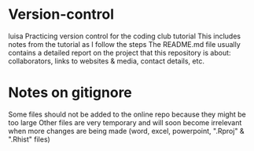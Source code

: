 # Version-control

luisa 
Practicing version control for the coding club tutorial
This includes notes from the tutorial as I follow the steps
The README.md file usually contains a detailed report on the project that this repository is about: collaborators, links to websites & media, contact details, etc.

# Notes on gitignore
Some files should not be added to the online repo because they might be too large
Other files are very temporary and will soon become irrelevant when more changes are being made (word, excel, powerpoint, ".Rproj" & ".Rhist" files)

